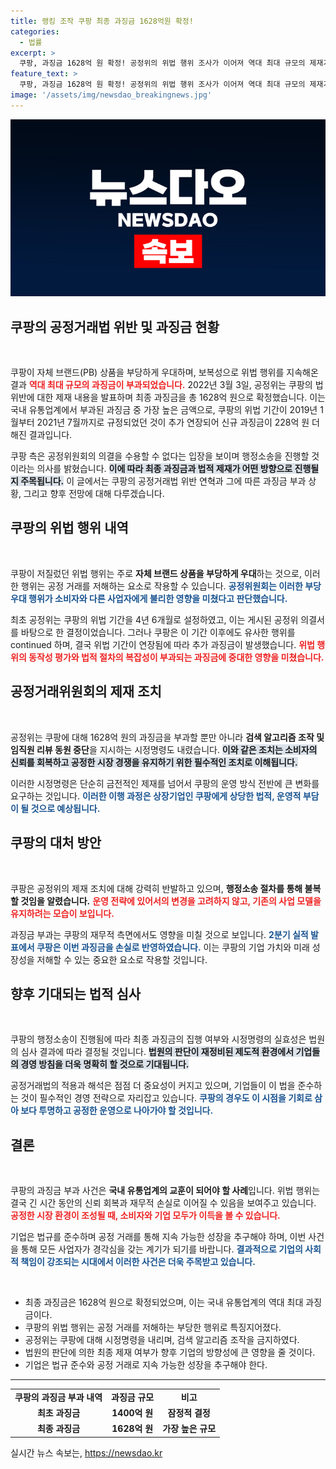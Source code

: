 ```yaml
---
title: 랭킹 조작 쿠팡 최종 과징금 1628억원 확정!
categories:
  - 법률
excerpt: >
  쿠팡, 과징금 1628억 원 확정! 공정위의 위법 행위 조사가 이어져 역대 최대 규모의 제재가 가해졌다. 과징금 부과와 시정명령의 결과는 법원의 판단에 달렸다. 클릭해서 자세히 알아보세요!
feature_text: >
  쿠팡, 과징금 1628억 원 확정! 공정위의 위법 행위 조사가 이어져 역대 최대 규모의 제재가 가해졌다. 과징금 부과와 시정명령의 결과는 법원의 판단에 달렸다. 클릭해서 자세히 알아보세요!
image: '/assets/img/newsdao_breakingnews.jpg'
---
```


<p><img src="/assets/img/newsdao_breakingnews.jpg" alt="bookingtag 속보" /></p>

<h2 data-ke-size="size26">쿠팡의 공정거래법 위반 및 과징금 현황</h2>

<p data-ke-size="size16">&nbsp;</p>

<p>쿠팡이 자체 브랜드(PB) 상품을 부당하게 우대하며, 보복성으로 위법 행위를 지속해온 결과 <b><span style="color: #ee2323;">역대 최대 규모의 과징금이 부과되었습니다.</span></b> 2022년 3월 3일, 공정위는 쿠팡의 법 위반에 대한 제재 내용을 발표하며 최종 과징금을 총 1628억 원으로 확정했습니다. 이는 국내 유통업계에서 부과된 과징금 중 가장 높은 금액으로, 쿠팡의 위법 기간이 2019년 1월부터 2021년 7월까지로 규정되었던 것이 추가 연장되어 신규 과징금이 228억 원 더해진 결과입니다. </p>

<p>쿠팡 측은 공정위원회의 의결을 수용할 수 없다는 입장을 보이며 행정소송을 진행할 것이라는 의사를 밝혔습니다. <b><span style="background-color: #21538527;">이에 따라 최종 과징금과 법적 제재가 어떤 방향으로 진행될 지 주목됩니다.</span></b> 이 글에서는 쿠팡의 공정거래법 위반 연혁과 그에 따른 과징금 부과 상황, 그리고 향후 전망에 대해 다루겠습니다.</p>

<h2 data-ke-size="size26">쿠팡의 위법 행위 내역</h2>

<p data-ke-size="size16">&nbsp;</p>

<p>쿠팡이 저질렀던 위법 행위는 주로 <b>자체 브랜드 상품을 부당하게 우대</b>하는 것으로, 이러한 행위는 공정 거래를 저해하는 요소로 작용할 수 있습니다. <b><span style="color: #1a5490;">공정위원회는 이러한 부당 우대 행위가 소비자와 다른 사업자에게 불리한 영향을 미쳤다고 판단했습니다.</span></b> </p>

<p>최초 공정위는 쿠팡의 위법 기간을 4년 6개월로 설정하였고, 이는 게시된 공정위 의결서를 바탕으로 한 결정이었습니다. 그러나 쿠팡은 이 기간 이후에도 유사한 행위를 continued 하며, 결국 위법 기간이 연장됨에 따라 추가 과징금이 발생했습니다. <b><span style="color: #ee2323;">위법 행위의 동작성 평가와 법적 절차의 복잡성이 부과되는 과징금에 중대한 영향을 미쳤습니다.</span></b></p>

<h2 data-ke-size="size26">공정거래위원회의 제재 조치</h2>

<p data-ke-size="size16">&nbsp;</p>

<p>공정위는 쿠팡에 대해 1628억 원의 과징금을 부과할 뿐만 아니라 <b>검색 알고리즘 조작 및 임직원 리뷰 동원 중단</b>을 지시하는 시정명령도 내렸습니다. <b><span style="background-color: #21538527;">이와 같은 조치는 소비자의 신뢰를 회복하고 공정한 시장 경쟁을 유지하기 위한 필수적인 조치로 이해됩니다.</span></b> </p>

<p>이러한 시정명령은 단순히 금전적인 제재를 넘어서 쿠팡의 운영 방식 전반에 큰 변화를 요구하는 것입니다. <b><span style="color: #1a5490;">이러한 이행 과정은 상장기업인 쿠팡에게 상당한 법적, 운영적 부담이 될 것으로 예상됩니다.</span></b></p>

<h2 data-ke-size="size26">쿠팡의 대처 방안</h2>

<p data-ke-size="size16">&nbsp;</p>

<p>쿠팡은 공정위의 제재 조치에 대해 강력히 반발하고 있으며, <b>행정소송 절차를 통해 불복할 것임을 알렸습니다.</b> <b><span style="color: #ee2323;">운영 전략에 있어서의 변경을 고려하지 않고, 기존의 사업 모델을 유지하려는 모습이 보입니다.</span></b> </p>

<p>과징금 부과는 쿠팡의 재무적 측면에서도 영향을 미칠 것으로 보입니다. <b><span style="color: #1a5490;">2분기 실적 발표에서 쿠팡은 이번 과징금을 손실로 반영하였습니다.</span></b> 이는 쿠팡의 기업 가치와 미래 성장성을 저해할 수 있는 중요한 요소로 작용할 것입니다.</p>

<h2 data-ke-size="size26">향후 기대되는 법적 심사</h2>

<p data-ke-size="size16">&nbsp;</p>

<p>쿠팡의 행정소송이 진행됨에 따라 최종 과징금의 집행 여부와 시정명령의 실효성은 법원의 심사 결과에 따라 결정될 것입니다. <b><span style="background-color: #21538527;">법원의 판단이 재정비된 제도적 환경에서 기업들의 경영 방침을 더욱 명확히 할 것으로 기대됩니다.</span></b> </p>

<p>공정거래법의 적용과 해석은 점점 더 중요성이 커지고 있으며, 기업들이 이 법을 준수하는 것이 필수적인 경영 전략으로 자리잡고 있습니다. <b><span style="color: #1a5490;">쿠팡의 경우도 이 시점을 기회로 삼아 보다 투명하고 공정한 운영으로 나아가야 할 것입니다.</span></b></p>

<h2 data-ke-size="size26">결론</h2>

<p data-ke-size="size16">&nbsp;</p>

<p>쿠팡의 과징금 부과 사건은 <b>국내 유통업계의 교훈이 되어야 할 사례</b>입니다. 위법 행위는 결국 긴 시간 동안의 신뢰 회복과 재무적 손실로 이어질 수 있음을 보여주고 있습니다. <b><span style="color: #ee2323;">공정한 시장 환경이 조성될 때, 소비자와 기업 모두가 이득을 볼 수 있습니다.</span></b> </p>

<p>기업은 법규를 준수하며 공정 거래를 통해 지속 가능한 성장을 추구해야 하며, 이번 사건을 통해 모든 사업자가 경각심을 갖는 계기가 되기를 바랍니다. <b><span style="color: #1a5490;">결과적으로 기업의 사회적 책임이 강조되는 시대에서 이러한 사건은 더욱 주목받고 있습니다.</span></b> </p>

<p data-ke-size="size16">&nbsp;</p>

<ul>
<li>최종 과징금은 1628억 원으로 확정되었으며, 이는 국내 유통업계의 역대 최대 과징금이다.</li>
<li>쿠팡의 위법 행위는 공정 거래를 저해하는 부당한 행위로 특징지어졌다.</li>
<li>공정위는 쿠팡에 대해 시정명령을 내리며, 검색 알고리즘 조작을 금지하였다.</li>
<li>법원의 판단에 의한 최종 제재 여부가 향후 기업의 방향성에 큰 영향을 줄 것이다.</li>
<li>기업은 법규 준수와 공정 거래로 지속 가능한 성장을 추구해야 한다.</li>
</ul>

<hr>

<table style="width: 100%;">
<tr>
<td style="text-align: center; height: 17px;"><b>쿠팡의 과징금 부과 내역</b></td>
<td style="text-align: center; height: 17px;"><b>과징금 규모</b></td>
<td style="text-align: center; height: 17px;"><b>비고</b></td>
</tr>
<tr>
<td style="text-align: center; height: 17px;"><b>최초 과징금</b></td>
<td style="text-align: center; height: 17px;"><b>1400억 원</b></td>
<td style="text-align: center; height: 17px;"><b>잠정적 결정</b></td>
</tr>
<tr>
<td style="text-align: center; height: 17px;"><b>최종 과징금</b></td>
<td style="text-align: center; height: 17px;"><b>1628억 원</b></td>
<td style="text-align: center; height: 17px;"><b>가장 높은 규모</b></td>
</tr>
</table>
실시간 뉴스 속보는, <a href="https://newsdao.kr" rel="dofollow">https://newsdao.kr</a>


